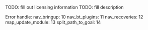 TODO: fill out licensing information
TODO: fill description

Error handle:
    nav_bringup: 10
    nav_bt_plugins: 11
    nav_recoveries: 12
    map_update_module: 13
    split_path_to_goal: 14